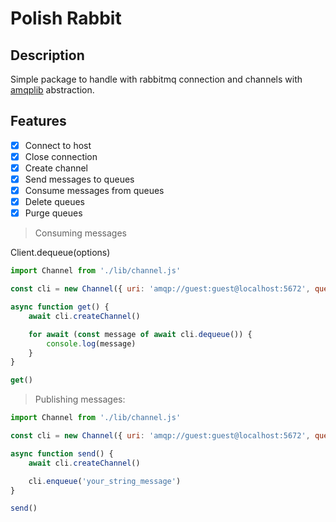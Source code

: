 # Polish Rabbit
## Description
Simple package to handle with rabbitmq connection and channels with [amqplib](https://www.npmjs.com/package/amqplib) abstraction.

## Features

- [x] Connect to host
- [x] Close connection
- [x] Create channel
- [x] Send messages to queues
- [x] Consume messages from queues
- [x] Delete queues
- [x] Purge queues

> Consuming messages

Client.dequeue(options)

```js
import Channel from './lib/channel.js'

const cli = new Channel({ uri: 'amqp://guest:guest@localhost:5672', queue: 'your_queue' })

async function get() {
    await cli.createChannel()

    for await (const message of await cli.dequeue()) {
        console.log(message)
    }
}

get()
```

> Publishing messages:

```js
import Channel from './lib/channel.js'

const cli = new Channel({ uri: 'amqp://guest:guest@localhost:5672', queue: 'your_queue' })

async function send() {
    await cli.createChannel()

    cli.enqueue('your_string_message')
}

send()
```
